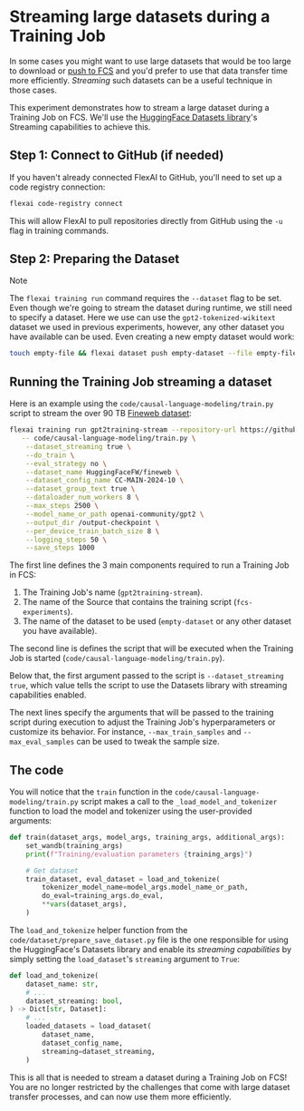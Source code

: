 # Streaming large datasets during a Training Job

In some cases you might want to use large datasets that would be too large to download or [push to FCS](https://docs.flex.ai/guides/uploading-datasets) and you'd prefer to use that data transfer time more efficiently. _Streaming_ such datasets can be a useful technique in those cases.

This experiment demonstrates how to stream a large dataset during a Training Job on FCS. We'll use the [HuggingFace Datasets library](https://huggingface.co/docs/datasets/en/stream)'s Streaming capabilities to achieve this.

## Step 1: Connect to GitHub (if needed)

If you haven't already connected FlexAI to GitHub, you'll need to set up a code registry connection:

```bash
flexai code-registry connect
```

This will allow FlexAI to pull repositories directly from GitHub using the `-u` flag in training commands.

## Step 2: Preparing the Dataset

> [!NOTE]
> The `flexai training run` command requires the `--dataset` flag to be set. Even though we're going to stream the dataset during runtime, we still need to specify a dataset. Here we use can use the `gpt2-tokenized-wikitext` dataset we used in previous experiments, however, any other dataset you have available can be used. Even creating a new empty dataset would work:
>
> ```bash
> touch empty-file && flexai dataset push empty-dataset --file empty-file
> ```

## Running the Training Job streaming a dataset

Here is an example using the `code/causal-language-modeling/train.py` script to stream the over 90 TB [Fineweb dataset](https://huggingface.co/datasets/HuggingFaceFW/fineweb):

```bash
flexai training run gpt2training-stream --repository-url https://github.com/flexaihq/fcs-experiments --dataset empty-dataset --requirements-path code/causal-language-modeling/requirements.txt \
   -- code/causal-language-modeling/train.py \
    --dataset_streaming true \
    --do_train \
    --eval_strategy no \
    --dataset_name HuggingFaceFW/fineweb \
    --dataset_config_name CC-MAIN-2024-10 \
    --dataset_group_text true \
    --dataloader_num_workers 8 \
    --max_steps 2500 \
    --model_name_or_path openai-community/gpt2 \
    --output_dir /output-checkpoint \
    --per_device_train_batch_size 8 \
    --logging_steps 50 \
    --save_steps 1000
```

The first line defines the 3 main components required to run a Training Job in FCS:

1. The Training Job's name (`gpt2training-stream`).
1. The name of the Source that contains the training script (`fcs-experiments`).
1. The name of the dataset to be used (`empty-dataset` or any other dataset you have available).

The second line is defines the script that will be executed when the Training Job is started (`code/causal-language-modeling/train.py`).

Below that, the first argument passed to the script is `--dataset_streaming true`, which value tells the script to use the Datasets library with streaming capabilities enabled.

The next lines specify the arguments that will be passed to the training script during execution to adjust the Training Job's hyperparameters or customize its behavior. For instance, `--max_train_samples` and `--max_eval_samples` can be used to tweak the sample size.

## The code

You will notice that the `train` function in the `code/causal-language-modeling/train.py` script makes a call to the `_load_model_and_tokenizer` function to load the model and tokenizer using the user-provided arguments:

```python
def train(dataset_args, model_args, training_args, additional_args):     # <--- 1. This is the function that will be called by the `flexai training run` command
    set_wandb(training_args)
    print(f"Training/evaluation parameters {training_args}")

    # Get dataset
    train_dataset, eval_dataset = load_and_tokenize(                     # <--- 2. Here the script calls the `load_and_tokenize` helper function
        tokenizer_model_name=model_args.model_name_or_path,
        do_eval=training_args.do_eval,
        **vars(dataset_args),                                            # <--- 3. These are the arguments passed to the script
    )
```

The `load_and_tokenize` helper function from the `code/dataset/prepare_save_dataset.py` file is the one responsible for using the HuggingFace's Datasets library and enable its _streaming capabilities_ by simply setting the `load_dataset`'s `streaming` argument to `True`:

```python
def load_and_tokenize(
    dataset_name: str,
    # ...
    dataset_streaming: bool,
) -> Dict[str, Dataset]:
    # ...
    loaded_datasets = load_dataset(                                       # <--- 1. HuggingFace's Datasets library `load_dataset` function is called
        dataset_name,
        dataset_config_name,
        streaming=dataset_streaming,                                      # <--- 2. The `streaming` argument is set to `True`
    )
```

This is all that is needed to stream a dataset during a Training Job on FCS! You are no longer restricted by the challenges that come with large dataset transfer processes, and can now use them more efficiently.
